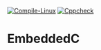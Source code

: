 [![Compile-Linux](https://github.com/256604/EmbeddedC/actions/workflows/Build.yml/badge.svg)](https://github.com/256604/EmbeddedC/actions/workflows/Build.yml)
[![Cppcheck](https://github.com/256604/EmbeddedC/actions/workflows/CodeQuality.yml/badge.svg)](https://github.com/256604/EmbeddedC/actions/workflows/CodeQuality.yml)
# EmbeddedC
